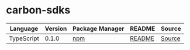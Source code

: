 # carbon-sdks

|Language|Version|Package Manager|README|Source|
|-|-|-|-|-|
|TypeScript|0.1.0|[npm](https://www.npmjs.com/package/carbon-typescript-sdk/v/0.1.0)|[README](https://github.com/konfig-dev/carbon-sdks/tree/main/typescript#readme)|[Source](https://github.com/konfig-dev/carbon-sdks/tree/main/typescript)|